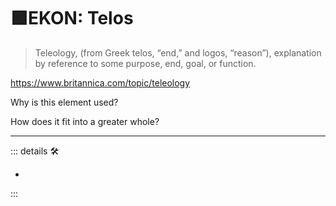 # 🟩<ekos>EKON: Telos</ekos>

> Teleology, (from Greek telos, “end,” and logos, “reason”), explanation by reference to some purpose, end, goal, or function.

<https://www.britannica.com/topic/teleology>

Why is this element used?

How does it fit into a greater whole?

---

<!-- =================================================== -->
<!-- =================================================== -->
<!-- =================================================== -->
<!-- =================================================== -->
<!-- =================================================== -->
::: details 🛠

-

:::
